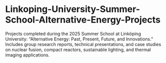 # Linkoping-University-Summer-School-Alternative-Energy-Projects
Projects completed during the 2025 Summer School at Linköping University: “Alternative Energy: Past, Present, Future, and Innovations.” Includes group research reports, technical presentations, and case studies on nuclear fusion, compact reactors, sustainable lighting, and thermal imaging applications.
